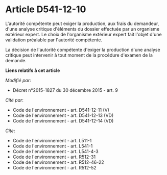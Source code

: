 # Article D541-12-10

L'autorité compétente peut exiger la production, aux frais du demandeur, d'une analyse critique d'éléments du dossier
effectuée par un organisme extérieur expert. Le choix de l'organisme extérieur expert fait l'objet d'une validation préalable
par l'autorité compétente.

La décision de l'autorité compétente d'exiger la production d'une analyse critique peut intervenir à tout moment de la
procédure d'examen de la demande.

**Liens relatifs à cet article**

_Modifié par_:

  - Décret n°2015-1827 du 30 décembre 2015 - art. 9

_Cité par_:

  - Code de l'environnement - art. D541-12-11 (V)
  - Code de l'environnement - art. D541-12-13 (VD)
  - Code de l'environnement - art. D541-12-14 (VD)

_Cite_:

  - Code de l'environnement - art. L511-1
  - Code de l'environnement - art. L541-1
  - Code de l'environnement - art. L541-4-3
  - Code de l'environnement - art. R512-31
  - Code de l'environnement - art. R512-46-22
  - Code de l'environnement - art. R512-52
